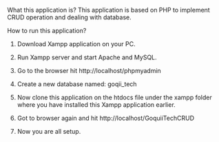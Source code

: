 What this application is?
This application is based on PHP to implement CRUD operation and dealing with database.

How to run this application?
1. Download Xampp application on your PC.
2. Run Xampp server and start Apache and MySQL.
3. Go to the browser hit http://localhost/phpmyadmin
4. Create a new database named: goqii_tech

5. Now clone this application on the htdocs file under the xampp folder where you have installed this Xampp application earlier.
6. Got to browser again and hit http://localhost/GoquiiTechCRUD
7. Now you are all setup.
